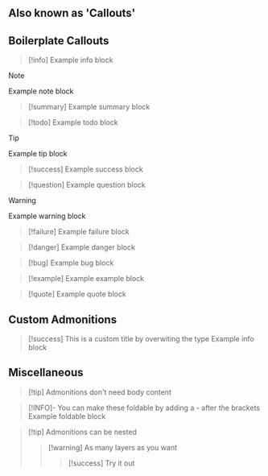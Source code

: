 ## Also known as 'Callouts'

## Boilerplate Callouts

> [!info]
> Example info block

> [!note]
> Example note block

> [!summary]
> Example summary block

> [!todo]
> Example todo block

> [!tip]
> Example tip block

> [!success]
> Example success block

> [!question]
> Example question block

> [!warning]
> Example warning block

> [!failure]
> Example failure block

> [!danger]
> Example danger block

> [!bug]
> Example bug block

> [!example]
> Example example block

> [!quote]
> Example quote block

## Custom Admonitions

> [!success] This is a custom title by overwiting the type
> Example info block


## Miscellaneous

> [!tip] Admonitions don't need body content

> [!INFO]- You can make these foldable  by adding a - after the brackets
> Example foldable block

> [!tip] Admonitions can be nested
>>[!warning] As many layers as you want
>>>[!success] Try it out






